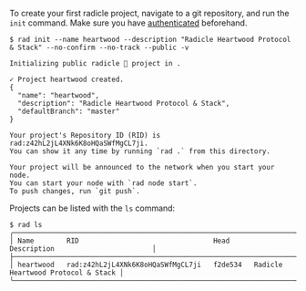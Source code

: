 
To create your first radicle project, navigate to a git repository, and run the
`init` command.  Make sure you have [authenticated](../rad-auth.md) beforehand.

```
$ rad init --name heartwood --description "Radicle Heartwood Protocol & Stack" --no-confirm --no-track --public -v

Initializing public radicle 👾 project in .

✓ Project heartwood created.
{
  "name": "heartwood",
  "description": "Radicle Heartwood Protocol & Stack",
  "defaultBranch": "master"
}

Your project's Repository ID (RID) is rad:z42hL2jL4XNk6K8oHQaSWfMgCL7ji.
You can show it any time by running `rad .` from this directory.

Your project will be announced to the network when you start your node.
You can start your node with `rad node start`.
To push changes, run `git push`.
```

Projects can be listed with the `ls` command:

```
$ rad ls
╭──────────────────────────────────────────────────────────────────────────────────────────────╮
│ Name        RID                                 Head      Description                        │
├──────────────────────────────────────────────────────────────────────────────────────────────┤
│ heartwood   rad:z42hL2jL4XNk6K8oHQaSWfMgCL7ji   f2de534   Radicle Heartwood Protocol & Stack │
╰──────────────────────────────────────────────────────────────────────────────────────────────╯
```
